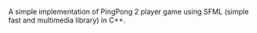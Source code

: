 A simple implementation of PingPong 2 player game using SFML (simple fast and multimedia library) in C++.
